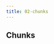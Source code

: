 ```yaml
---
title: 02-chunks
---
```


<h2 id="group-chunks" class="group-title" data-anchor="chunks">Chunks</h2>
